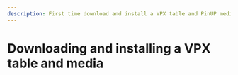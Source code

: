 ```yaml
---
description: First time download and install a VPX table and PinUP media
---
```


# Downloading and installing a VPX table and media


